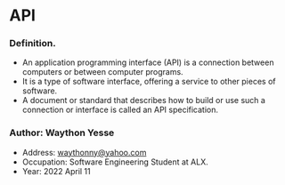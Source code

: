 # API

### Definition.
 * An application programming interface (API) is a connection between computers or between computer programs. 
 * It is a type of software interface, offering a service to other pieces of software.
 * A document or standard that describes how to build or use such a connection or interface is called an API specification.

 ### Author: Waython Yesse
   * Address: waythonny@yahoo.com
   * Occupation: Software Engineering Student at ALX.
   * Year: 2022 April 11
